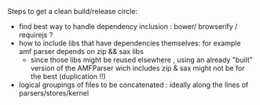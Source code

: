 Steps to get a clean build/release circle:
 - find best way to handle dependency inclusion : bower/ browserify / requirejs ?
 - how to include libs that have dependencies themselves:  for example amf parser depends on zip && sax libs
    - since those libs might be reused elsewhere , using an already "built" version of the AMFParser wich includes zip & sax might not be for the best (duplication !!)
 - logical groupings of files to be concatenated : ideally along the lines of parsers/stores/kernel

